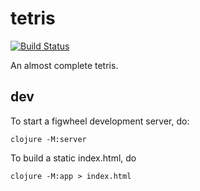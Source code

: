 # tetris

[![Build Status](https://travis-ci.org/djblue/tetris.svg?branch=master)](https://travis-ci.org/djblue/tetris)

An almost complete tetris.

## dev

To start a figwheel development server, do:

    clojure -M:server

To build a static index.html, do

    clojure -M:app > index.html


